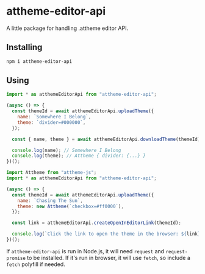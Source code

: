 # attheme-editor-api
A little package for handling .attheme editor API.

## Installing
```bash
npm i attheme-editor-api
```

## Using
```js
import * as atthemeEditorApi from "attheme-editor-api";

(async () => {
  const themeId = await atthemeEditorApi.uploadTheme({
    name: `Somewhere I Belong`,
    theme: `divider=#000000`,
  });

  const { name, theme } = await atthemeEditorApi.downloadTheme(themeId);

  console.log(name); // Somewhere I Belong
  console.log(theme); // Attheme { divider: {...} }
})();
```
```js
import Attheme from "attheme-js";
import * as atthemeEditorApi from "attheme-editor-api";

(async () => {
  const themeId = await atthemeEditorApi.uploadTheme({
    name: `Chasing The Sun`,
    theme: new Attheme(`checkbox=#ff0000`),
  });

  const link = atthemeEditorApi.createOpenInEditorLink(themeId);

  console.log(`Click the link to open the theme in the browser: ${link}`);
})();
```

If `attheme-editor-api` is run in Node.js, it will need `request` and `request-promise` to be installed. If it's run in browser, it will use `fetch`, so include a `fetch` polyfill if needed. 